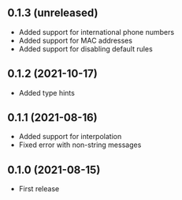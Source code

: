 ## 0.1.3 (unreleased)

- Added support for international phone numbers
- Added support for MAC addresses
- Added support for disabling default rules

## 0.1.2 (2021-10-17)

- Added type hints

## 0.1.1 (2021-08-16)

- Added support for interpolation
- Fixed error with non-string messages

## 0.1.0 (2021-08-15)

- First release
